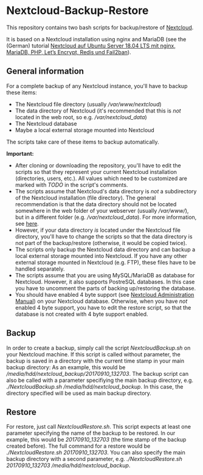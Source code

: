 # Nextcloud-Backup-Restore

This repository contains two bash scripts for backup/restore of [Nextcloud](https://nextcloud.com/).

It is based on a Nextcloud installation using nginx and MariaDB (see the (German) tutorial [Nextcloud auf Ubuntu Server 18.04 LTS mit nginx, MariaDB, PHP, Let’s Encrypt, Redis und Fail2ban](https://decatec.de/home-server/nextcloud-auf-ubuntu-server-18-04-lts-mit-nginx-mariadb-php-lets-encrypt-redis-und-fail2ban/)).

## General information

For a complete backup of any Nextcloud instance, you'll have to backup these items:
- The Nextcloud file directory (usually */var/www/nextcloud*)
- The data directory of Nextcloud (it's recommended that this is *not* located in the web root, so e.g. */var/nextcloud_data*)
- The Nextcloud database
- Maybe a local external storage mounted into Nextcloud

The scripts take care of these items to backup automatically.

**Important:**

- After cloning or downloading the repository, you'll have to edit the scripts so that they represent your current Nextcloud installation (directories, users, etc.). All values which need to be customized are marked with *TODO* in the script's comments.
- The scripts assume that Nextcloud's data directory is *not* a subdirectory of the Nextcloud installation (file directory). The general recommendation is that the data directory should not be located somewhere in the web folder of your webserver (usually */var/www/*), but in a different folder (e.g. */var/nextcloud_data*). For more information, see [here](https://docs.nextcloud.com/server/16/admin_manual/installation/installation_wizard.html#data-directory-location-label).
- However, if your data directory *is* located under the Nextcloud file directory, you'll have to change the scripts so that the data directory is not part of the backup/restore (otherwise, it would be copied twice).
- The scripts only backup the Nextcloud data directory and can backup a local external storage mounted into Nextcloud. If you have any other external storage mounted in Nextcloud (e.g. FTP), these files have to be handled separately.
- The scripts assume that you are using MySQL/MariaDB as database for Nextcloud. However, it also supports PostreSQL databases. In this case you have to uncomment the parts of backing up/restoring the database.
- You should have enabled 4 byte support (see [Nextcloud Administration Manual](https://docs.nextcloud.com/server/16/admin_manual/configuration_database/mysql_4byte_support.html)) on your Nextcloud database. Otherwise, when you have *not* enabled 4 byte support, you have to edit the restore script, so that the database is not created with 4 byte support enabled.

## Backup

In order to create a backup, simply call the script *NextcloudBackup.sh* on your Nextcloud machine.
If this script is called without parameter, the backup is saved in a directory with the current time stamp in your main backup directory: As an example, this would be */media/hdd/nextcloud_backup/20170910_132703*.
The backup script can also be called with a parameter specifiying the main backup directory, e.g. *./NextcloudBackup.sh /media/hdd/nextcloud_backup*. In this case, the directory specified will be used as main backup directory. 

## Restore

For restore, just call *NextcloudRestore.sh*. This script expects at least one parameter specifying the name of the backup to be restored. In our example, this would be *20170910_132703* (the time stamp of the backup created before). The full command for a restore would be *./NextcloudRestore.sh 20170910_132703*.
You can also specify the main backup directory with a second parameter, e.g. *./NextcloudRestore.sh 20170910_132703 /media/hdd/nextcloud_backup*.